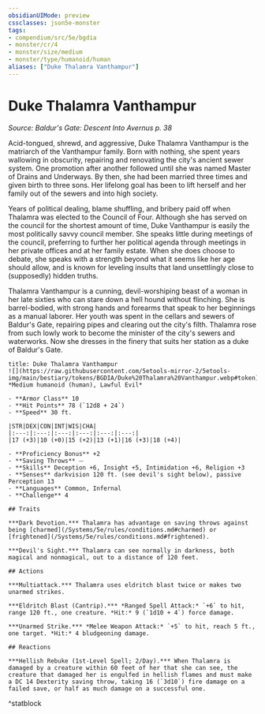 ```yaml
---
obsidianUIMode: preview
cssclasses: json5e-monster
tags:
- compendium/src/5e/bgdia
- monster/cr/4
- monster/size/medium
- monster/type/humanoid/human
aliases: ["Duke Thalamra Vanthampur"]
---
```

# Duke Thalamra Vanthampur
*Source: Baldur's Gate: Descent Into Avernus p. 38*  

Acid-tongued, shrewd, and aggressive, Duke Thalamra Vanthampur is the matriarch of the Vanthampur family. Born with nothing, she spent years wallowing in obscurity, repairing and renovating the city's ancient sewer system. One promotion after another followed until she was named Master of Drains and Underways. By then, she had been married three times and given birth to three sons. Her lifelong goal has been to lift herself and her family out of the sewers and into high society.

Years of political dealing, blame shuffling, and bribery paid off when Thalamra was elected to the Council of Four. Although she has served on the council for the shortest amount of time, Duke Vanthampur is easily the most politically savvy council member. She speaks little during meetings of the council, preferring to further her political agenda through meetings in her private offices and at her family estate. When she does choose to debate, she speaks with a strength beyond what it seems like her age should allow, and is known for leveling insults that land unsettlingly close to (supposedly) hidden truths.

Thalamra Vanthampur is a cunning, devil-worshiping beast of a woman in her late sixties who can stare down a hell hound without flinching. She is barrel-bodied, with strong hands and forearms that speak to her beginnings as a manual laborer. Her youth was spent in the cellars and sewers of Baldur's Gate, repairing pipes and clearing out the city's filth. Thalamra rose from such lowly work to become the minister of the city's sewers and waterworks. Now she dresses in the finery that suits her station as a duke of Baldur's Gate.

```ad-statblock
title: Duke Thalamra Vanthampur
![](https://raw.githubusercontent.com/5etools-mirror-2/5etools-img/main/bestiary/tokens/BGDIA/Duke%20Thalamra%20Vanthampur.webp#token)
*Medium humanoid (human), Lawful Evil*

- **Armor Class** 10
- **Hit Points** 78 (`12d8 + 24`)
- **Speed** 30 ft.

|STR|DEX|CON|INT|WIS|CHA|
|:---:|:---:|:---:|:---:|:---:|:---:|
|17 (+3)|10 (+0)|15 (+2)|13 (+1)|16 (+3)|18 (+4)|

- **Proficiency Bonus** +2
- **Saving Throws** ⏤
- **Skills** Deception +6, Insight +5, Intimidation +6, Religion +3
- **Senses** darkvision 120 ft. (see devil's sight below), passive Perception 13
- **Languages** Common, Infernal
- **Challenge** 4

## Traits

***Dark Devotion.*** Thalamra has advantage on saving throws against being [charmed](/Systems/5e/rules/conditions.md#charmed) or [frightened](/Systems/5e/rules/conditions.md#frightened).

***Devil's Sight.*** Thalamra can see normally in darkness, both magical and nonmagical, out to a distance of 120 feet.

## Actions

***Multiattack.*** Thalamra uses eldritch blast twice or makes two unarmed strikes.

***Eldritch Blast (Cantrip).*** *Ranged Spell Attack:* `+6` to hit, range 120 ft., one creature. *Hit:* 9 (`1d10 + 4`) force damage.

***Unarmed Strike.*** *Melee Weapon Attack:* `+5` to hit, reach 5 ft., one target. *Hit:* 4 bludgeoning damage.

## Reactions

***Hellish Rebuke (1st-Level Spell; 2/Day).*** When Thalamra is damaged by a creature within 60 feet of her that she can see, the creature that damaged her is engulfed in hellish flames and must make a DC 14 Dexterity saving throw, taking 16 (`3d10`) fire damage on a failed save, or half as much damage on a successful one.
```
^statblock